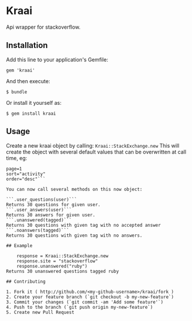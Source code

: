# Kraai

Api wrapper for stackoverflow.

## Installation

Add this line to your application's Gemfile:

    gem 'kraai'

And then execute:

    $ bundle

Or install it yourself as:

    $ gem install kraai

## Usage

Create a new kraai object by calling:
```Kraai::StackExchange.new```
This will create the object with several default values that can be overwritten at call time, eg: 
```site = "stackoverflow"
page=1
sort="activity"
order="desc"```

You can now call several methods on this now object:

```.user_questions(user)``` 
Returns 30 questions for given user.
```.user_answers(user)``` 
Returns 30 answers for given user.
```.unanswered(tagged)```
Returns 30 questions with given tag with no accepted answer
```.noanswers(tagged)```
Returns 30 questions with given tag with no answers.

## Example

    response = Kraai::StackExchange.new
    response.site = "stackoverflow"
    response.unanswered("ruby")
Returns 30 unanswered questions tagged ruby

## Contributing

1. Fork it ( http://github.com/<my-github-username>/kraai/fork )
2. Create your feature branch (`git checkout -b my-new-feature`)
3. Commit your changes (`git commit -am 'Add some feature'`)
4. Push to the branch (`git push origin my-new-feature`)
5. Create new Pull Request
